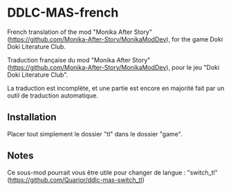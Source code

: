 # DDLC-MAS-french
French translation of the mod "Monika After Story" (https://github.com/Monika-After-Story/MonikaModDev), for the game Doki Doki Literature Club.


Traduction française du mod "Monika After Story" (https://github.com/Monika-After-Story/MonikaModDev), pour le jeu "Doki Doki Literature Club".

La traduction est incomplète, et une partie est encore en majorité fait par un outil de traduction automatique.

## Installation
Placer tout simplement le dossier "tl" dans le dossier "game".

## Notes
Ce sous-mod pourrait vous être utile pour changer de langue : "switch_tl" (https://github.com/Quarior/ddlc-mas-switch_tl)
